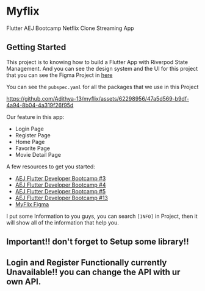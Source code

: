 # Myflix

Flutter AEJ Bootcamp Netflix Clone Streaming App

## Getting Started

This project is to knowing how to build a Flutter App with Riverpod State Management. And you can see the design system and the UI for this project that you can see the Figma Project in [here](https://www.figma.com/file/yS41uaQvwOuuBTf8y7oKLA/Myflix?type=design&node-id=901%3A285&mode=design&t=4bdNMtBhORFgdj4y-1)

You can see the `pubspec.yaml` for all the packages that we use in this Project


https://github.com/Adithya-13/myflix/assets/62298956/47a5d569-b9df-4a94-8b04-4a319f26f95d


Our feature in this app:
- Login Page
- Register Page
- Home Page
- Favorite Page
- Movie Detail Page

A few resources to get you started:

- [AEJ Flutter Developer Bootcamp #3](https://docs.google.com/presentation/d/1rx3ZBqbLv3xjBryFsLT2XsTzVlgIo4QYPHlvqR_1VrY/edit?usp=drive_link)
- [AEJ Flutter Developer Bootcamp #4](https://docs.google.com/presentation/d/1rkLiKQVQKwu2gAt_YRFd3MH7MMVnYq_QA3C_tF_PKeM/edit?usp=drive_link)
- [AEJ Flutter Developer Bootcamp #5](https://docs.google.com/presentation/d/14lD-ScV2mHveI9T-d8cZ3F7ttxN5NvF5AaojB_UFkvo/edit?usp=drive_link)
- [AEJ Flutter Developer Bootcamp #13](https://docs.google.com/presentation/d/1ePAvNp5MouMXfSNTB0L_wvzknIk3PwW5enUB6CIZ-Vc/edit?usp=drive_link)
- [MyFlix Figma](https://www.figma.com/file/yS41uaQvwOuuBTf8y7oKLA/Myflix?type=design&node-id=901%3A285&mode=design&t=4bdNMtBhORFgdj4y-1)

I put some Information to you guys, you can search `[INFO]` in Project, then it will show all of the information that help you.

## Important!! don't forget to Setup some library!!
## Login and Register Functionally currently Unavailable!! you can change the API with ur own API.

